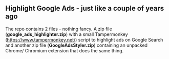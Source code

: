 ## Highlight Google Ads - just like a couple of years ago

The repo contains 2 files - nothing fancy. 
A zip file (**google_ads_highlighter.zip**) with a small Tampermonkey (https://www.tampermonkey.net/) script to highlight ads on Google Search 
and another zip file (**GoogleAdsStyler.zip**) containing an unpacked Chrome/ Chromium extension that does the same thing.

